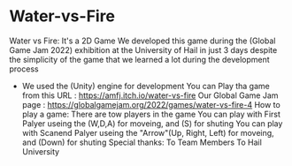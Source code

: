 # Water-vs-Fire
Water vs Fire: It's a 2D Game
We developed this game during the (Global Game Jam 2022) exhibition at the University of Hail in just 3 days
despite the simplicity of the game that we learned a lot during the development process 
* We used the (Unity) engine for development 
You can Play tha game from this URL : https://amfj.itch.io/water-vs-fire
Our Global Game Jam page : https://globalgamejam.org/2022/games/water-vs-fire-4
How to play a game:
There are tow players in the game 
You can play with First Palyer useing the (W,D,A) for moveing, and (S) for shuting
You can play with Scanend Palyer useing the "Arrow"(Up, Right, Left) for moveing, and (Down) for shuting
Special thanks:
To Team Members 
To Hail University
